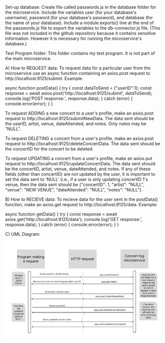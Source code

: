 Set-up database:
Create file called passwords.js in the database folder for the microservice. Include the variables user (for your database's username), password (for your database's password), and database (for the  name of your database). Include a module.exports() line at the end of the passwords.js file to export the variables to the db-connector.js file. (This file was not included in the github repository because it contains sensitive information. However it is necessary for running the microservice's database.)

Test Program folder: This folder contains my test program. It is not part of the main microservice.

A) How to REQUEST data:
To request data for a particular user from the microservice use an async function containing an axios.post request to http://localhost:9125/submit.
Example:

async function postData() {
  try {
    const dataToSend = {"userID":1};
    const response = await axios.post('http://localhost:9125/submit', dataToSend);
    console.log('POST response:', response.data);
  } catch (error) {
    console.error(error);
  }
}

To request ADDING a new concert to a user's profile, make an axios.post request to http://localhost:9125/submitNewData. The data sent should be the userID, artist, venue, dateAttended, and notes. Only notes may be "NULL".

To request DELETING a concert from a user's profile, make an axios.post request to http://localhost:9125/deleteConcertData. The data sent should be the concertID for the concert to be deleted.

To request UPDATING a concert from a user's profile, make an axios.put request to http://localhost:9125/updateConcertData. The data sent should be the concertID, artist, venue, dateAttended, and notes. If any of these fields (other than concertID) are not updated by the user, it is important to set the data sent to 'NULL' (i.e., if a user is only updating concertID 1's venue, then the data sent should be {"concertID": 1, "artist": "NULL", "venue": "NEW VENUE", "dateAttended": "NULL", "notes": "NULL"). 


B) How to RECIEVE data:
To recieve data for the user sent in the postData() function, make an axios.get request to http://localhost:9125/data.
Example:

async function getData() {
  try {
    const response = await axios.get('http://localhost:9125/data');
    console.log('GET response:', response.data);
  } catch (error) {
    console.error(error);
  }
}


C) UML Diagram:

![Screenshot of a UML Diagram detailing how the microservice communicates with other programs](UMLDiagram.png)

